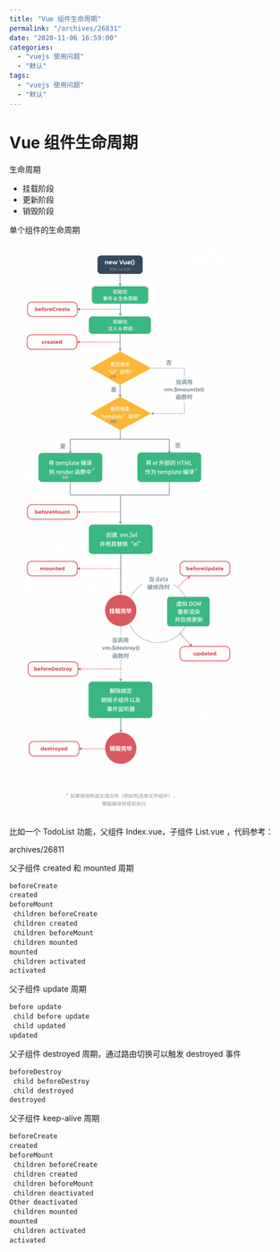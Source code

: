 ```yaml
---
title: "Vue 组件生命周期"
permalink: "/archives/26831"
date: "2020-11-06 16:59:00"
categories: 
  - "vuejs 使用问题"
  - "默认"
tags: 
  - "vuejs 使用问题"
  - "默认"
---
```


# Vue 组件生命周期

生命周期

- 挂载阶段
- 更新阶段
- 销毁阶段

单个组件的生命周期

![](./images/1719986943.png)

比如一个 TodoList 功能，父组件 Index.vue，子组件 List.vue ，代码参考：

archives/26811

父子组件 created 和 mounted 周期

``` js 
beforeCreate
created
beforeMount
 children beforeCreate
 children created
 children beforeMount
 children mounted
mounted
 children activated
activated
```

父子组件 update 周期

``` js 
before update
 child before update
 child updated
updated
```

父子组件 destroyed 周期，通过路由切换可以触发 destroyed 事件

``` js 
beforeDestroy
 child beforeDestroy
 child destroyed
destroyed
```

父子组件 keep-alive 周期

``` js 
beforeCreate
created
beforeMount
 children beforeCreate
 children created
 children beforeMount
 children deactivated
Other deactivated
 children mounted
mounted
 children activated
activated
```
